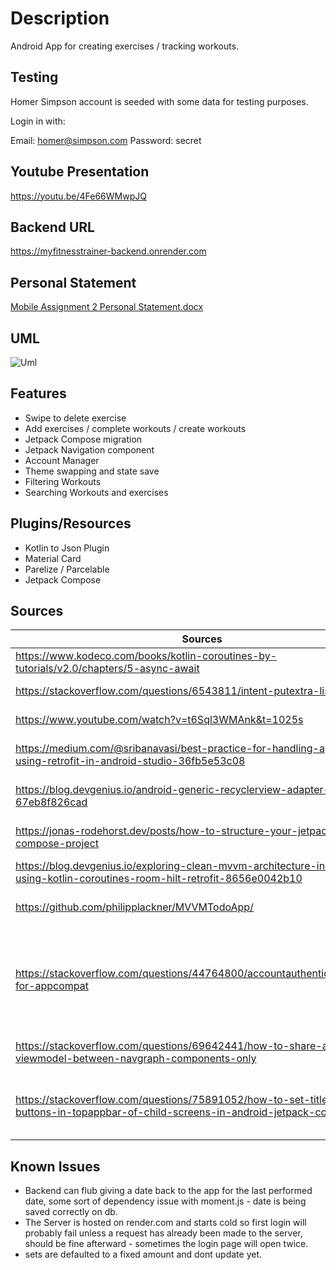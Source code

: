 # **Description**
Android App for creating exercises / tracking workouts.

## **Testing**
Homer Simpson account is seeded with some data for testing purposes.

Login in with:

Email: homer@simpson.com
Password: secret

## **Youtube Presentation**
<https://youtu.be/4Fe66WMwpJQ>

## **Backend URL**
<https://myfitnesstrainer-backend.onrender.com>

## **Personal Statement**
[Mobile Assignment 2 Personal Statement.docx](https://github.com/Maxi937/myPersonalTrainer-MobileApp/files/13779757/Mobile.Assignment.2.Personal.Statement.docx)

## **UML**
![Uml](https://github.com/Maxi937/myPersonalTrainer-MobileApp/assets/70072337/c3309515-6c19-481b-b32a-2e7377472008)


## **Features**
- Swipe to delete exercise
- Add exercises / complete workouts / create workouts
- Jetpack Compose migration
- Jetpack Navigation component
- Account Manager
- Theme swapping and state save
- Filtering Workouts
- Searching Workouts and exercises

## **Plugins/Resources**
- Kotlin to Json Plugin
- Material Card
- Parelize / Parcelable
- Jetpack Compose

## **Sources**

| Sources                                                                                                                           | Reason                                                                                                                                 |
|-----------------------------------------------------------------------------------------------------------------------------------|----------------------------------------------------------------------------------------------------------------------------------------|
| <https://www.kodeco.com/books/kotlin-coroutines-by-tutorials/v2.0/chapters/5-async-await>                                         | general async / await                                                                                                                  |
| <https://stackoverflow.com/questions/6543811/intent-putextra-list>                                                                | putExtra - pass args - Parcelable                                                                                                      |
| <https://www.youtube.com/watch?v=t6Sql3WMAnk&t=1025s>                                                                             | How to use / setup retrofit                                                                                                            |
| <https://medium.com/@sribanavasi/best-practice-for-handling-api-calls-using-retrofit-in-android-studio-36fb5e53c08>               | Wrap retrofit in NetworkResult object                                                                                                  |
| <https://blog.devgenius.io/android-generic-recyclerview-adapter-67eb8f826cad>                                                     | Setting up a generic adapter that takes a generic as a type                                                                            |
| <https://jonas-rodehorst.dev/posts/how-to-structure-your-jetpack-compose-project>                                                 | How to Structure MVVM pattern with composables                                                                                         | 
| <https://blog.devgenius.io/exploring-clean-mvvm-architecture-in-android-using-kotlin-coroutines-room-hilt-retrofit-8656e0042b10>  | Structure MVVM pattern article                                                                                                         |
| <https://github.com/philipplackner/MVVMTodoApp/>                                                                                  | MVVM Structure - Routes with navcontroller                                                                                             |
| <https://stackoverflow.com/questions/44764800/accountauthenticatoractivity-for-appcompat>                                         | response result from authenticatorActivity not being received to called - this was reason why, had to implement funcs in my App Compat |
| <https://stackoverflow.com/questions/69642441/how-to-share-a-viewmodel-between-navgraph-components-only>                          | Share view model between navigation graph                                                                                              |
| <https://stackoverflow.com/questions/75891052/how-to-set-title-and-buttons-in-topappbar-of-child-screens-in-android-jetpack-co>   | How to get the current route (wouldnt trigger without recomp) for actions | <https://stackoverflow.com/questions/72367260/material-swipe-to-dismiss-in-jetpack-compose-with-a-column-instead-of-a-lazycolu> | swipe to delete - had same key issue | 

## **Known Issues**
- Backend can flub giving a date back to the app for the last performed date, some sort of dependency issue with moment.js - date is being saved correctly on db.
- The Server is hosted on render.com and starts cold so first login will probably fail unless a request has already been made to the server, should be fine afterward - sometimes the login page will open twice.
- sets are defaulted to a fixed amount and dont update yet.
